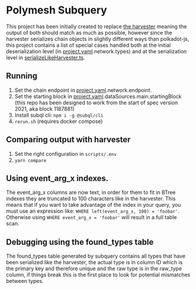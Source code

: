 # Polymesh Subquery

This project has been initially created to replace [the harvester](https://github.com/PolymathNetwork/polkascan-pre-harvester) meaning the output of both should match as much as possible, however since the harvester serializes chain objects in slightly different ways than polkadot-js, this project contains a list of special cases handled both at the initial deserialization level (in [project.yaml](project.yaml).network.types) and at the serialization level in [serializeLikeHarvester.ts](src/mappings/serializeLikeHarvester.ts).

## Running

1. Set the chain endpoint in [project.yaml](project.yaml).network.endpoint.
2. Set the starting block in [project.yaml](project.yaml).dataSources.main.startingBlock (this repo has been designed to work from the start of spec version 2021, aka block 1187881)
3. Install subql cli: `npm i -g @subql/cli`
4. `rerun.sh` (requires docker compose)

## Comparing output with harvester

1. Set the right configuration in `scripts/.env`
2. `yarn compare` 

## Using event_arg_x indexes.
The event_arg_x columns are now text, in order for them to fit in BTree indexes they are truncated to 100 characters like in the harvester.
This means that if you want to take advantage of the index in your query, you must use an expression like: `WHERE left(event_arg_x, 100) = 'foobar'`.
Otherwise using `WHERE event_arg_x = 'foobar'` will result in a full table scan.

## Debugging using the found_types table

The found_types table generated by subquery contains all types that have been serialized like the harvester, the actual type is in column ID which is the primary key and therefore unique and the raw type is in the raw_type column, if things break this is the first place to look for potential mismatches between types.